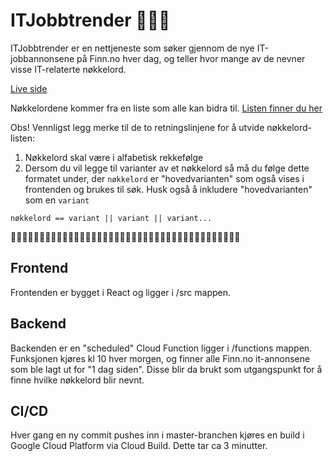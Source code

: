 # ITJobbtrender 💪💪💪

ITJobbtrender er en nettjeneste som søker gjennom de nye IT-jobbannonsene på Finn.no hver dag, og teller hvor mange av de nevner visse IT-relaterte nøkkelord.

[Live side](https://itjobbtrender.no/)

Nøkkelordene kommer fra en liste som alle kan bidra til.
[Listen finner du her](https://github.com/anderspk/itjobbtrender/blob/master/functions/keywordsList.txt)

Obs! Vennligst legg merke til de to retningslinjene for å utvide nøkkelord-listen:

1. Nøkkelord skal være i alfabetisk rekkefølge
2. Dersom du vil legge til varianter av et nøkkelord så må du følge dette formatet under, der `nøkkelord` er "hovedvarianten" som også vises i frontenden og brukes til søk.
   Husk også å inkludere "hovedvarianten" som en `variant`

`nøkkelord == variant || variant || variant...`

👨‍💻👩‍💻👨‍💻👩‍💻👨‍💻👩‍💻👨‍💻👩‍💻👨‍💻👩‍💻👨‍💻👩‍💻👨‍💻👩‍💻👨‍💻👩‍💻👨‍💻👩‍💻👨‍💻👩‍💻

## Frontend

Frontenden er bygget i React og ligger i /src mappen.

## Backend

Backenden er en "scheduled" Cloud Function ligger i /functions mappen.
Funksjonen kjøres kl 10 hver morgen, og finner alle Finn.no it-annonsene som ble lagt ut for "1 dag siden". Disse blir da brukt som utgangspunkt for å finne hvilke nøkkelord blir nevnt.

## CI/CD

Hver gang en ny commit pushes inn i master-branchen kjøres en build i Google Cloud Platform via Cloud Build. Dette tar ca 3 minutter.

